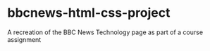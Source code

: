 # bbcnews-html-css-project
A recreation of the BBC News Technology page as part of a course assignment
